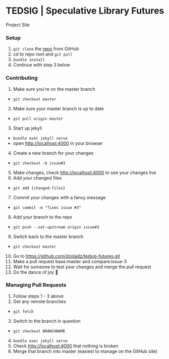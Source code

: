 TEDSIG | Speculative Library Futures
====================================
Project Site

### Setup

1. ```git clone``` the [repo](https://github.com/dzoladz/tedsig-futures.git) from GitHub
2. cd to repo root and ```git pull```
3. ```bundle install```
4. Continue with step 3 below

### Contributing

1. Make sure you're on the master branch
  * ```git checkout master```
2. Make sure your master branch is up to date
  * ```git pull origin master```
3. Start up jekyll
  * ```bundle exec jekyll serve```
  * open [http://localhost:4000](http://localhost:4000) in your browser
4. Create a new branch for your changes
  * ```git checkout -b issue#3```
5. Make changes, check [http://localhost:4000](http://localhost:4000) to see your changes live
6. Add your changed files
  * ```git add {changed-files}```
7. Commit your changes with a fancy message
  * ```git commit -m "fixes issue #3"```
8. Add your branch to the repo
  * ```git push --set-upstream origin issue#3```
9. Switch back to the master branch
  * ```git checkout master```
10. Go to https://github.com/dzoladz/tedsig-futures.git
11. Make a pull request base:master and compare:issue-3
12. Wait for someone to test your changes and merge the pull request
13. Do the dance of joy 🎉

### Managing Pull Requests

1. Follow steps 1 - 3 above
2. Get any remote branches
  * ```git fetch```
3. Switch to the branch in question
  * ```git checkout BRANCHNAME```
4. ```bundle exec jekyll serve```
5. Check [http://localhost:4000](http://localhost:4000) that nothing is broken
6. Merge that branch into master (easiest to manage on the GitHub site)
